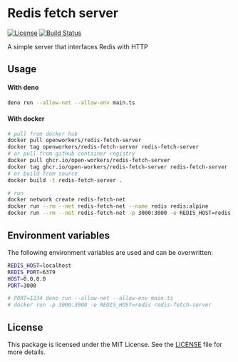 [github-license-url]: /LICENSE
[action-docker-url]: https://github.com/open-workers/redis-fetch-server/actions/workflows/docker.yml

# Redis fetch server

[![License](https://img.shields.io/github/license/maxx-t/nginx-jwt-module.svg)][github-license-url]
[![Build Status](https://github.com/open-workers/redis-fetch-server/actions/workflows/docker.yml/badge.svg)][action-docker-url]

A simple server that interfaces Redis with HTTP

## Usage

#### With deno

```bash
deno run --allow-net --allow-env main.ts
```

#### With docker

```bash
# pull from docker hub
docker pull openworkers/redis-fetch-server
docker tag openworkers/redis-fetch-server redis-fetch-server
# or pull from github container registry
docker pull ghcr.io/open-workers/redis-fetch-server
docker tag ghcr.io/open-workers/redis-fetch-server redis-fetch-server
# or build from source
docker build -t redis-fetch-server .

# run
docker network create redis-fetch-net
docker run --rm --net redis-fetch-net --name redis redis:alpine
docker run --rm --net redis-fetch-net -p 3000:3000 -e REDIS_HOST=redis redis-fetch-server
```

## Environment variables

The following environment variables are used and can be overwritten:

```bash
REDIS_HOST=localhost
REDIS_PORT=6379
HOST=0.0.0.0
PORT=3000

# PORT=1234 deno run --allow-net --allow-env main.ts
# docker run -p 3000:3000 -e REDIS_HOST=redis redis-fetch-server
```

## License

This package is licensed under the MIT License. See the [LICENSE][github-license-url] file for more details.
